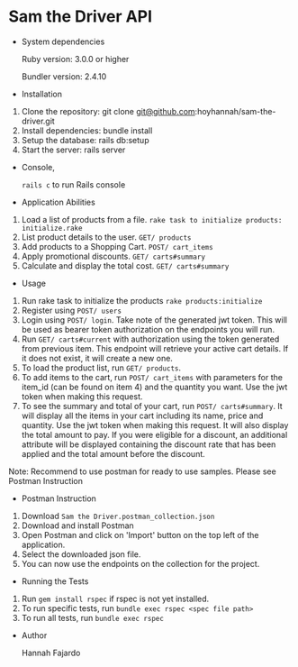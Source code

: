 # Sam the Driver API

* System dependencies

    Ruby version: 3.0.0 or higher
    
    Bundler version: 2.4.10 

* Installation
 1. Clone the repository: git clone git@github.com:hoyhannah/sam-the-driver.git
 2. Install dependencies: bundle install
 3. Setup the database: rails db:setup
 4. Start the server: rails server
    
* Console,

    `rails c` to run Rails console

* Application Abilities

 1. Load a list of products from a file.
       `rake task to initialize products: initialize.rake`
 2. List product details to the user.
       `GET/ products`
 3. Add products to a Shopping Cart.
       `POST/ cart_items`
 4. Apply promotional discounts.
       `GET/ carts#summary`
 5. Calculate and display the total cost.
       `GET/ carts#summary`

* Usage 
     
 1. Run rake task to initialize the products `rake products:initialize`
 2. Register using `POST/ users`
 3. Login using `POST/ login`. Take note of the generated jwt token. This will be used as bearer token authorization on the endpoints you will run.
 4. Run `GET/ carts#current` with authorization using the token generated from previous item. This endpoint will retrieve your active cart details. If it does not exist, it will create a new one.
 5. To load the product list, run `GET/ products`.
 6. To add items to the cart, run `POST/ cart_items` with parameters for the item_id (can be found on item 4) and the quantity you want. Use the jwt token when making this request.
 7. To see the summary and total of your cart, run `POST/ carts#summary`. It will display all the items in your cart including its name, price and quantity. Use the jwt token when making this request.
    It will also display the total amount to pay. If you were eligible for a discount, an additional attribute will be displayed containing the discount rate that has been applied and the total amount before the discount.
    
   Note: Recommend to use postman for ready to use samples. Please see Postman Instruction
   
* Postman Instruction
 
 1. Download `Sam the Driver.postman_collection.json`
 2. Download and install Postman
 3. Open Postman and click on 'Import' button on the top left of the application.
 4. Select the downloaded json file.
 5. You can now use the endpoints on the collection for the project.
 
* Running the Tests

 1. Run `gem install rspec` if rspec is not yet installed.
 2. To run specific tests, run `bundle exec rspec <spec file path>`
 3. To run all tests, run `bundle exec rspec`
    
* Author
    
    Hannah Fajardo 
    
    
